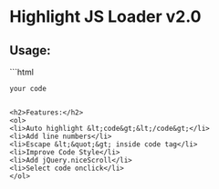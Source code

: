 # Highlight JS Loader v2.0

<h2>Usage:</h2>
```html
<link href="http://cdn.jsdelivr.net/g/highlight.js(styles/monokai_sublime.min.css)" rel="stylesheet">
<!-- <script src="http://cdn.jsdelivr.net/g/jquery,jquery.nicescroll"></script> -->
<script src="http://cdn.jsdelivr.net/g/highlight.js"></script>
<script src="highlightjs_loader.min.js"></script>

<code>your code</code>
```

<h2>Features:</h2>
<ol>
<li>Auto highlight &lt;code&gt;&lt;/code&gt;</li>
<li>Add line numbers</li>
<li>Escape &lt;&quot;&gt; inside code tag</li>
<li>Improve Code Style</li>
<li>Add jQuery.niceScroll</li>
<li>Select code onclick</li>
</ol>
